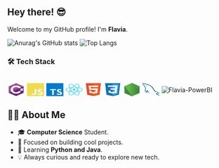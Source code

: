 ## Hey there! 😎  
Welcome to my GitHub profile! I'm **Flavia**.


![Anurag's GitHub stats](https://github-readme-stats.vercel.app/api?username=Flavia-crfaria&theme=radical&show_icons=true)
![Top Langs](https://github-readme-stats.vercel.app/api/top-langs/?username=Flavia-crfaria&layout=compact&theme=radical) 


### 🛠 Tech Stack
<div style="display: inline_block"><br>
  <img align="center" alt="Flavia-Csharp" height="30" width="40" src="https://raw.githubusercontent.com/devicons/devicon/master/icons/csharp/csharp-original.svg">
  <img align="center" alt="Flavia-Js" height="30" width="40" src="https://raw.githubusercontent.com/devicons/devicon/master/icons/javascript/javascript-plain.svg">
  <img align="center" alt="Flavia-Ts" height="30" width="40" src="https://raw.githubusercontent.com/devicons/devicon/master/icons/typescript/typescript-plain.svg">
  <img align="center" alt="Flavia-React" height="30" width="40" src="https://raw.githubusercontent.com/devicons/devicon/master/icons/react/react-original.svg">
  <img align="center" alt="Flavia-HTML" height="30" width="40" src="https://raw.githubusercontent.com/devicons/devicon/master/icons/html5/html5-original.svg">
  <img align="center" alt="Flavia-CSS" height="30" width="40" src="https://raw.githubusercontent.com/devicons/devicon/master/icons/css3/css3-original.svg">
  <img align="center" alt="Flavia-Nodejs" height="30" width="40" src="https://raw.githubusercontent.com/devicons/devicon/master/icons/nodejs/nodejs-original.svg">
  <img align="center" alt="Flavia-MySQL" height="30" width="40" src="https://raw.githubusercontent.com/devicons/devicon/master/icons/mysql/mysql-original.svg">
  <img align="center" alt="Flavia-PowerBI" height="30" width="40" src="https://raw.githubusercontent.com/microsoft/PowerBI-Icons/main/SVG/Power-BI.svg">
</div>

## 👩‍💻 About Me

- 🎓 **Computer Science** Student.
- 🎯 Focused on building cool projects.  
- 📖 Learning **Python and Java**.  
- 💡 Always curious and ready to explore new tech.

